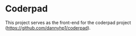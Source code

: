 # Coderpad
This project serves as the front-end for the coderpad project (https://github.com/dannyhp1/coderpad).